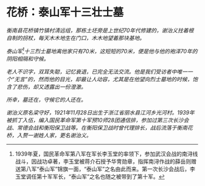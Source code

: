 # 花桥：泰山军十三壮士墓

_衡南县花桥镇竹镇村清远组，那栋土坯旁是上世纪70年代修建的，谢治义拄着根自制的拐杖，每天木木地生在门口，木木地望着那块基地。_

_泰山军[^1]十三烈士墓地离他家只有70米，这短短的70米，便是他与他的袍泽70年的阴阳相隔和守候。_

_老人不识字，双耳失聪，记忆衰退，已完全无法交流。他是我们受访者中唯一一个“无言”的，然而他的目光，却最让人动容，尤其是在他望向烈士墓地的时候，饱含了悲伤，却又透露出一份澄澈。_

_所幸，墓还在，守候它的人还在。_

_谢治义原名梁守好，1921年11月28日出生于浙江省丽水县江河乡光河村。1939年被抓丁入伍，编入国民革命军第十军预10师28团通信排，参加过第三次长沙会战、常德会战和衡阳保卫战等。在衡阳保卫战时曾代理排长，战后流落于衡南花桥，入赘一谢姓人家，更名谢治义。_

[^1]: 1939年夏，国民革命军第八军在军长李玉堂的率领下，参加武汉会战的南浔线战斗，因战功卓著，李玉堂被蒋介石授予华冑勋章，指挥南浔作战的薛岳则赠送第八军“泰山军”锦旗一面，“泰山军”之名由此而来。第一次长沙会战后，李玉堂调任第十军军长，“泰山军”之名也随之被带到了第十军。